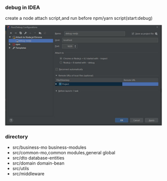 ### debug in IDEA
create a node attach script,and run before npm/yarn script(start:debug)   
   
![image](docs/create-node-attach.jpg)

### directory

* src/business-mo business-modules
* src/common-mo,common modules,general global
* src/dto database-entities
* src/domain domain-bean
* src/utils
* src/middleware  